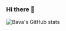 ### Hi there 👋
![Bava's GitHub stats](https://github-readme-stats-git-master-bavak.vercel.app/api?username=bavak&show_icons=true&theme=dark&hide_border=true&count_private=true&include_all_commits=true)
